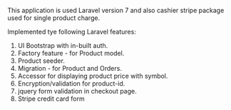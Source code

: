 This application is used Laravel version 7 and also cashier stripe package used for single product charge.

Implemented tye following Laravel features:
1. UI Bootstrap with in-built auth.
2. Factory feature - for Product model.
3. Product seeder.
4. Migration - for Product and Orders.
5. Accessor for displaying product price with symbol.
6. Encryption/validation for product-id.
7. jquery form validation in checkout page.
8. Stripe credit card form